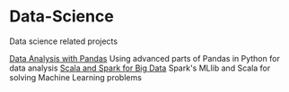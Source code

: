 # Data-Science
Data science related projects

[Data Analysis with Pandas](Data-Analysis-with-Pandas) Using advanced parts of Pandas in Python for data analysis
[Scala and Spark for Big Data](Scala-and-Spark-for-Big-Data) Spark's MLlib and Scala for solving Machine Learning problems
